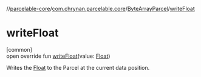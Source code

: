 //[parcelable-core](../../../index.md)/[com.chrynan.parcelable.core](../index.md)/[ByteArrayParcel](index.md)/[writeFloat](write-float.md)

# writeFloat

[common]\
open override fun [writeFloat](write-float.md)(value: [Float](https://kotlinlang.org/api/latest/jvm/stdlib/kotlin/-float/index.html))

Writes the [Float](write-float.md) to the Parcel at the current data position.
